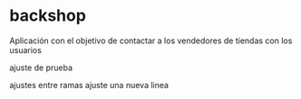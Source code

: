 # backshop
Aplicación con el objetivo de contactar a los vendedores de tiendas con los usuarios

ajuste de prueba


ajustes entre ramas
ajuste una nueva linea